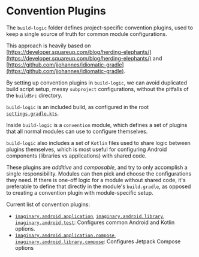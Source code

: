 # Convention Plugins

The `build-logic` folder defines project-specific convention plugins, used to keep a single
source of truth for common module configurations.

This approach is heavily based on
[https://developer.squareup.com/blog/herding-elephants/](https://developer.squareup.com/blog/herding-elephants/)
and
[https://github.com/jjohannes/idiomatic-gradle](https://github.com/jjohannes/idiomatic-gradle).

By setting up convention plugins in `build-logic`, we can avoid duplicated build script setup,
messy `subproject` configurations, without the pitfalls of the `buildSrc` directory.

`build-logic` is an included build, as configured in the root
[`settings.gradle.kts`](../settings.gradle.kts).

Inside `build-logic` is a `convention` module, which defines a set of plugins that all normal
modules can use to configure themselves.

`build-logic` also includes a set of `Kotlin` files used to share logic between plugins themselves,
which is most useful for configuring Android components (libraries vs applications) with shared
code.

These plugins are *additive* and *composable*, and try to only accomplish a single responsibility.
Modules can then pick and choose the configurations they need.
If there is one-off logic for a module without shared code, it's preferable to define that directly
in the module's `build.gradle`, as opposed to creating a convention plugin with module-specific
setup.

Current list of convention plugins:

- [`imaginary.android.application`](convention/src/main/kotlin/AndroidApplicationConventionPlugin.kt),
  [`imaginary.android.library`](convention/src/main/kotlin/AndroidLibraryConventionPlugin.kt),
  [`imaginary.android.test`](convention/src/main/kotlin/AndroidTestConventionPlugin.kt):
  Configures common Android and Kotlin options.
- [`imaginary.android.application.compose`](convention/src/main/kotlin/AndroidApplicationComposeConventionPlugin.kt),
  [`imaginary.android.library.compose`](convention/src/main/kotlin/AndroidLibraryComposeConventionPlugin.kt):
  Configures Jetpack Compose options
